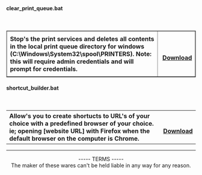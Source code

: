 
</br>
<h4> clear_print_queue.bat</h4>
</br>
<table border=none width=100%>
  <tr>
    <th align=left width=80% >
Stop's the print services and deletes all contents in the local print queue directory for windows (C:\Windows\System32\spool\PRINTERS). 
Note: this will require admin credentials and will prompt for credentials.
  </th>
  <th>
</br>
</br>
<p style="text-align:right;"><a href="https://minhaskamal.github.io/DownGit/#/home?url=https://github.com/chrisjbawden/scripts-programs/blob/master/Windows/empty_print_queue.bat">Download</a></p>
</br>
</th>
</tr>
</table>

<h4>shortcut_builder.bat</h4>
</br>
<table style="border: none; width:100%;">
                                        <tr>
                                        <th style="text-align: left; width:80%;">
Allow's you to create shortucts to URL's of your choice with a predefined browser of your choice. ie; opening [website URL] with Firefox when the default browser on the computer is Chrome.
                                        </th>
<th style="text-align:right;">
  <br>
<p style="text-align:right;"><a href="https://minhaskamal.github.io/DownGit/#/home?url=https://github.com/chrisjbawden/scripts-programs/blob/master/Windows/shortcut_builder.bat">Download</a></p>
</th>
</tr>
</table>

-----------------------------------------
<div style="text-align: center; width:100%;">
   ----- TERMS -----
  </br>
   The maker of these wares can't be held liable in any way for any reason.
</div>
